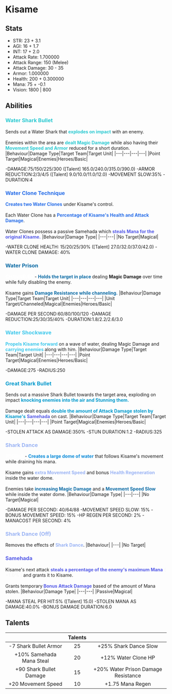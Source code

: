 # Kisame
## Stats
- STR: 23 + 3.1
- AGI: 16 + 1.7
- INT: 17 + 2.0
- Attack Rate: 1.700000
- Attack Range: 150 (Melee)
- Attack Damage: 30 - 35
- Armor: 1.000000
- Health: 200 + 0.300000
- Mana: 75 + -0.1
- Vision: 1800 | 800
## Abilities
### <b><font color='#2ac9d1'>Water Shark Bullet</font></b>
Sends out a Water Shark that <b><font color='#2ac9d1'>explodes on impact</font></b> with an enemy. <br><br> Enemies within the area are <b><font color='#2ac9d1'>dealt Magic Damage</font></b> while also having their <b><font color='#2ac9d1'>Movement Speed and Armor</font></b> reduced for a short duration.
|Behaviour|Damage Type|Target Team|Target Unit|
|---|---|---|---|
|Point Target|Magical|Enemies|Heroes/Basic|

-DAMAGE:75/150/225/300 ([Talent] 165.0/240.0/315.0/390.0)
-ARMOR REDUCTION:2/3/4/5 ([Talent] 9.0/10.0/11.0/12.0)
-MOVEMENT SLOW:35%
-DURATION:4
### <b><font color='#276DE8'>Water Clone Technique</font></b>
<b><font color='#276DE8'>Creates two Water Clones</font></b> under Kisame's control. <br><br> Each Water Clone has a <b><font color='#276DE8'>Percentage of Kisame's Health and Attack Damage</font></b>. <br><br> Water Clones possess a passive Samehada which <b><font color='#545AE7'>steals Mana for the original Kisame.</font></b> 
|Behaviour|Damage Type|
|---|---|
|No Target|Magical|

-WATER CLONE HEALTH: 15/20/25/30% ([Talent] 27.0/32.0/37.0/42.0)
-WATER CLONE DAMAGE: 40%
### <b><font color='#0A6AA4'>Water Prison </font></b>
<b><font color='#FFFFFF'>CHANNELED</font></b> - <b><font color='#0A6AA4'>Holds the target in place </font></b>dealing <b>Magic Damage</b> over time while fully disabling the enemy. <br><br> Kisame gains <b><font color='#0A6AA4'>Damage Resistance while channeling.</font></b>
|Behaviour|Damage Type|Target Team|Target Unit|
|---|---|---|---|
|Unit Target/Channeled|Magical|Enemies|Heroes/Basic|

-DAMAGE PER SECOND:60/80/100/120
-DAMAGE REDUCTION:25/30/35/40%
-DURATION:1.8/2.2/2.6/3.0
### <b><font color='#3fc8eb'>Water Shockwave </font></b>
<b><font color='#3fc8eb'>Propels Kisame forward</font></b> on a wave of water, dealing Magic Damage and <b><font color='#3fc8eb'>carrying enemies </font></b>along with him.
|Behaviour|Damage Type|Target Team|Target Unit|
|---|---|---|---|
|Point Target|Magical|Enemies|Heroes/Basic|

-DAMAGE:275
-RADIUS:250
### <b><font color='#0099cc'>Great Shark Bullet</font></b>
Sends out a massive Shark Bullet towards the target area, exploding on impact <b><font color='#0099cc'>knocking enemies into the air and Stunning them.</font></b> <br><br> Damage dealt equals <b><font color='#0099cc'>double the amount of Attack Damage stolen by Kisame's</font></b> <b><font color='#545AE7'>Samehada</font></b> on cast.
|Behaviour|Damage Type|Target Team|Target Unit|
|---|---|---|---|
|Point Target|Magical|Enemies|Heroes/Basic|

-STOLEN ATTACK AS DAMAGE:350%
-STUN DURATION:1.2
-RADIUS:325
### <b><font color='#9AB3F4'>Shark Dance</font></b>
<b><font color='#FFFFFF'>TOGGLE</font></b> - <b><font color='#0689D8'>Creates a large dome of water</font></b> that follows Kisame's movement while draining his mana. <br><br>Kisame gains <b><font color='#9AB3F4'>extra Movement Speed</font></b> and bonus <b><font color='#9AB3F4'>Health Regeneration</font></b> inside the water dome. <br><br> Enemies take <b><font color='#0A6AA4'>increasing Magic Damage</font></b> and a <b><font color='#0A6AA4'>Movement Speed Slow</font></b> while inside the water dome.
|Behaviour|Damage Type|
|---|---|
|No Target|Magical|

-DAMAGE PER SECOND: 40/64/88
-MOVEMENT SPEED SLOW: 15%
-BONUS MOVEMENT SPEED: 15%
-HP REGEN PER SECOND: 2%
-MANACOST PER SECOND: 4%
### <b><font color='#9AB3F4'>Shark Dance (Off)</font></b>
Removes the effects of <b><font color='#9AB3F4'>Shark Dance</font></b>.
|Behaviour|
|---|
|No Target|

### <b><font color='#545AE7'>Samehada</font></b>
Kisame's next attack <b><font color='#545AE7'>steals a percentage of the enemy's maximum Mana</font></b> <b><font color='#F7F7F7'>( +1.0% )</font></b> and grants it to Kisame. <br><br> Grants temporary<b><font color='#545AE7'> Bonus Attack Damage</font></b> based of the amount of Mana stolen.
|Behaviour|Damage Type|
|---|---|
|Passive|Magical|

-MANA STEAL PER HIT:5% ([Talent] 15.0)
-STOLEN MANA AS DAMAGE:40.0%
-BONUS DAMAGE DURATION:6.0
## Talents
| | Talents | |
| :---: | :---: | :---: |
| -7 Shark Bullet Armor | 25 | +25% Shark Dance Slow |
| +10% Samehada Mana Steal | 20 | +12% Water Clone HP |
| +90 Shark Bullet Damage | 15 | +20% Water Prison Damage Resistance |
| +20 Movement Speed | 10 | +1.75 Mana Regen |
